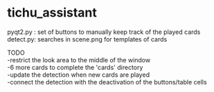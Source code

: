 # tichu_assistant
pyqt2.py : set of buttons to manually keep track of the played cards  
detect.py: searches in scene.png for templates of cards

TODO  
-restrict the look area to the middle of the window  
-6 more cards to complete the 'cards' directory  
-update the detection when new cards are played  
-connect the detection with the deactivation of the buttons/table cells  
